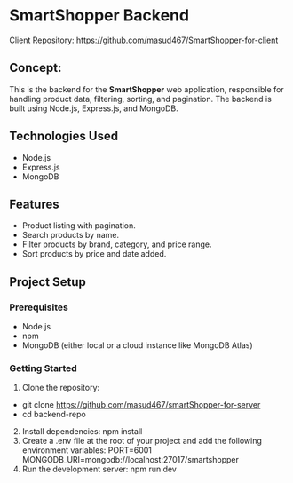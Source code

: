 # SmartShopper Backend
Client Repository: https://github.com/masud467/SmartShopper-for-client
## Concept:
This is the backend for the **SmartShopper** web application, responsible for handling product data, filtering, sorting, and pagination. 
The backend is built using Node.js, Express.js, and MongoDB.

## Technologies Used
- Node.js
- Express.js
- MongoDB

## Features

- Product listing with pagination.
- Search products by name.
- Filter products by brand, category, and price range.
- Sort products by price and date added.

## Project Setup

### Prerequisites

- Node.js 
- npm 
- MongoDB (either local or a cloud instance like MongoDB Atlas)

### Getting Started

1. Clone the repository:
- git clone https://github.com/masud467/smartShopper-for-server
- cd backend-repo
2. Install dependencies:
 npm install
3. Create a .env file at the root of your project and add the following environment variables:
PORT=6001
MONGODB_URI=mongodb://localhost:27017/smartshopper
4. Run the development server:
  npm run dev


